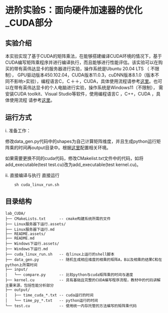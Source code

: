 # 进阶实验5：面向硬件加速器的优化_CUDA部分

## 实验介绍

本实验实现了基于CUDA的矩阵乘法，在能够搭建编译CUDA环境的情况下，基于CUDA编写矩阵乘程序并进行编译执行，而且能够进行性能评估。该实验可以在购买的带有英伟达显卡的服务器进行实验，操作系统是Ubuntu 20.04 LTS （
不限制）， GPU驱动版本450.102.04，CUDA版本11.0.3，cuDNN版本8.1.0（版本不同不影响>实验），编程语言C，Ｃ＋＋，CUDA，具体使用流程请参考[这里](./Linux服务器下运行.md)。也可以在带有英伟达显卡的个人电脑进行实验，操作系统是Windows11（不限制），
需安装CUDA toolkit、Visual Studio等软件，使用编程语言C ，C++，CUDA ，具体使用流程
请参考[这里](./Windows下运行.md)。

## 运行方式

i. 准备工作：

修改data_gen.py代码中的shapes为自己计算矩阵维度，并且生成python运行矩阵乘的时间再output目录中。根据[这里](./Linux服务器下运行.md)配置相关环境。

如果需要更换不同的cuda代码，修改CMakelist.txt文件中的代码，如将add_executable(test test.cu)改为add_executable(test kernel.cu)。

ii. 直接编译与执行
直接运行

```
	sh cuda_linux_run.sh
```

## 目录结构

```
lab_CUDA/
├── CMakeLists.txt		-- cmake构建系统所需的文件
├── Linux服务器下运行.assets/
├── Linux服务器下运行.md
├── README.assets/
├── README.md
├── Windows下运行.assets/
├── Windows下运行.md
├── cuda_linux_run.sh	-- 在linux上运行的shell脚本
├── data_gen.py			-- 随机生成相应维度的相乘的矩阵A，B以及相乘的结果C和在python上所需时间
├── input/
│   └── compare.py		-- 比较python与cuda矩阵乘的时间与速度
├── kernel.cu			-- 具有基础且完整的CUDA编写程序流程，教材中的代码讲解主要来源，包括性能分析部分
├── output/
│   ├── time_cuda_*.txt	-- cuda运行的时间
│   └── time_py_*.txt	-- python运行的时间 
└── test.cu				-- 使用统一内存托管的方法编写的矩阵乘代码
```
